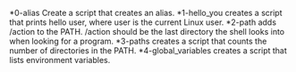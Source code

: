 *0-alias Create a script that creates an alias.
*1-hello_you creates a script that prints hello user, where user is the current Linux user.
*2-path adds /action to the PATH. /action should be the last directory the shell looks into when looking for a program.
*3-paths creates a script that counts the number of directories in the PATH.
*4-global_variables creates a script that lists environment variables.
